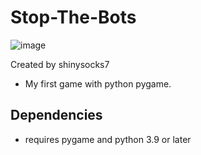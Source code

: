 # Stop-The-Bots 
![image](https://user-images.githubusercontent.com/91911303/136131349-6a61ee7f-b2f9-4827-b5a9-8a5bf3c1f34b.png)

Created by shinysocks7
 - My first game with python pygame.
 
## Dependencies
 - requires pygame and python 3.9 or later

